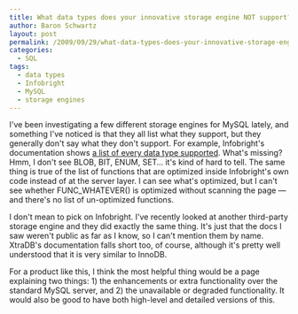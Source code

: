 ```yaml
---
title: What data types does your innovative storage engine NOT support?
author: Baron Schwartz
layout: post
permalink: /2009/09/29/what-data-types-does-your-innovative-storage-engine-not-support/
categories:
  - SQL
tags:
  - data types
  - Infobright
  - MySQL
  - storage engines
---
```

I've been investigating a few different storage engines for MySQL lately, and something I've noticed is that they all list what they support, but they generally don't say what they don't support. For example, Infobright's documentation shows [a list of every data type supported][1]. What's missing? Hmm, I don't see BLOB, BIT, ENUM, SET&#8230; it's kind of hard to tell. The same thing is true of the list of functions that are optimized inside Infobright's own code instead of at the server layer. I can see what's optimized, but I can't see whether FUNC_WHATEVER() is optimized without scanning the page &#8212; and there's no list of un-optimized functions.

I don't mean to pick on Infobright. I've recently looked at another third-party storage engine and they did exactly the same thing. It's just that the docs I saw weren't public as far as I know, so I can't mention them by name. XtraDB's documentation falls short too, of course, although it's pretty well understood that it is very similar to InnoDB.

For a product like this, I think the most helpful thing would be a page explaining two things: 1) the enhancements or extra functionality over the standard MySQL server, and 2) the unavailable or degraded functionality. It would also be good to have both high-level and detailed versions of this.

 [1]: http://www.infobright.org/wiki/Supported_Data_Types_and_Values/
